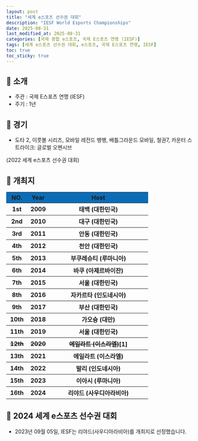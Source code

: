 ```yaml
---
layout: post
title: "세계 e스포츠 선수권 대회"
description: "IESF World Esports Championships"
date: 2025-08-31
last_modified_at: 2025-08-31
categories: [국제 종합 e스포츠, 국제 E스포츠 연맹 (IESF)]
tags: [세계 e스포츠 선수권 대회, e스포츠, 국제 E스포츠 연맹, IESF]
toc: true
toc_sticky: true
---
```

## 📜 소개
* 주관 : 국제 E스포츠 연맹 (IESF)
* 주기 : 1년

## 📜 경기
* 도타 2, 이풋볼 시리즈, 모바일 레전드 뱅뱅, 배틀그라운드 모바일, 철권7, 카운터 스트라이크: 글로벌 오펜시브

(2022 세계 e스포츠 선수권 대회)

## 📜 개최지
<html>

<head>
    <meta charset="UTF-8">
</head>

<body>
    <table>
        <tr style="background: #0B6DB7;">
            <th style="width: 15%; font-weight: bold;">NO.</th>
            <th style="width: 15%; font-weight: bold;">Year</th>
            <th style="width: 70%; font-weight: bold;">Host</th>
        </tr>
        <tr>
            <th><span class="korea-host">1st</span></th>
            <th><span class="korea-host">2009</span></th>
            <th><span class="korea-host">태백 (대한민국)</span></th>
        </tr>
        <tr>
            <th><span class="korea-host">2nd</span></th>
            <th><span class="korea-host">2010</span></th>
            <th><span class="korea-host">대구 (대한민국)</span></th>
        </tr>
        <tr>
            <th><span class="korea-host">3rd</span></th>
            <th><span class="korea-host">2011</span></th>
            <th><span class="korea-host">안동 (대한민국)</span></th>
        </tr>
        <tr>
            <th><span class="korea-host">4th</span></th>
            <th><span class="korea-host">2012</span></th>
            <th><span class="korea-host">천안 (대한민국)</span></th>
        </tr>
        <tr>
            <th>5th</th>
            <th>2013</th>
            <th>부쿠레슈티 (루마니아)</th>
        </tr>
        <tr>
            <th>6th</th>
            <th>2014</th>
            <th>바쿠 (아제르바이잔)</th>
        </tr>
        <tr>
            <th><span class="korea-host">7th</span></th>
            <th><span class="korea-host">2015</span></th>
            <th><span class="korea-host">서울 (대한민국)</span></th>
        </tr>
        <tr>
            <th>8th</th>
            <th>2016</th>
            <th>자카르타 (인도네시아)</th>
        </tr>
        <tr>
            <th><span class="korea-host">9th</span></th>
            <th><span class="korea-host">2017</span></th>
            <th><span class="korea-host">부산 (대한민국)</span></th>
        </tr>
        <tr>
            <th>10th</th>
            <th>2018</th>
            <th>가오슝 (대만)</th>
        </tr>
        <tr>
            <th><span class="korea-host">11th</span></th>
            <th><span class="korea-host">2019</span></th>
            <th><span class="korea-host">서울 (대한민국)</span></th>
        </tr>
        <tr>
            <th><del>12th</del></th>
            <th><del>2020</del></th>
            <th><del>에일라트 (이스라엘)</del><span class="footnote-link" data-note="코로나19 범유행으로 1년 연기">[1]</span></th>
        </tr>
        <tr>
            <th>13th</th>
            <th>2021</th>
            <th>에일라트 (이스라엘)</th>
        </tr>
        <tr>
            <th>14th</th>
            <th>2022</th>
            <th>발리 (인도네시아)</th>
        </tr>
        <tr>
            <th>15th</th>
            <th>2023</th>
            <th>이아시 (루마니아)</th>
        </tr>
        <tr>
            <th>16th</th>
            <th>2024</th>
            <th>리야드 (사우디아라비아)</th>
        </tr>
    </table>
</body>

</html>

## 📜 2024 세계 e스포츠 선수권 대회
* 2023년 09월 05일, IESF는 <span class="foreign-host">리야드(사우디아라비아)</span>를 개최지로 선정했습니다.
